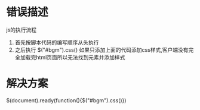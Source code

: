 # 错误描述
js的执行流程
1. 首先按脚本代码的编写顺序从头执行
2. 之后执行
$("#bgm").css()
如果只添加上面的代码添加css样式,客户端没有完全加载完html页面所以无法找到元素并添加样式
# 解决方案
$(document).ready(function(){$("#bgm").css()})